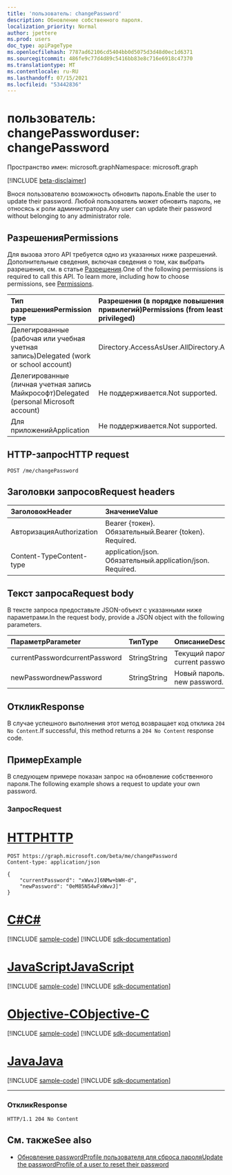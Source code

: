 ```yaml
---
title: 'пользователь: changePassword'
description: Обновление собственного пароля.
localization_priority: Normal
author: jpettere
ms.prod: users
doc_type: apiPageType
ms.openlocfilehash: 7787ad62106cd5404bb0d5075d3d48d0ec1d6371
ms.sourcegitcommit: 486fe9c77d4d89c5416bb83e8c716e6918c47370
ms.translationtype: MT
ms.contentlocale: ru-RU
ms.lasthandoff: 07/15/2021
ms.locfileid: "53442836"
---
```

# <a name="user-changepassword"></a><span data-ttu-id="cdd37-103">пользователь: changePassword</span><span class="sxs-lookup"><span data-stu-id="cdd37-103">user: changePassword</span></span>

<span data-ttu-id="cdd37-104">Пространство имен: microsoft.graph</span><span class="sxs-lookup"><span data-stu-id="cdd37-104">Namespace: microsoft.graph</span></span>

[!INCLUDE [beta-disclaimer](../../includes/beta-disclaimer.md)]

<span data-ttu-id="cdd37-105">Внося пользователю возможность обновить пароль.</span><span class="sxs-lookup"><span data-stu-id="cdd37-105">Enable the user to update their password.</span></span> <span data-ttu-id="cdd37-106">Любой пользователь может обновить пароль, не относясь к роли администратора.</span><span class="sxs-lookup"><span data-stu-id="cdd37-106">Any user can update their password without belonging to any administrator role.</span></span>

## <a name="permissions"></a><span data-ttu-id="cdd37-107">Разрешения</span><span class="sxs-lookup"><span data-stu-id="cdd37-107">Permissions</span></span>
<span data-ttu-id="cdd37-p102">Для вызова этого API требуется одно из указанных ниже разрешений. Дополнительные сведения, включая сведения о том, как выбрать разрешения, см. в статье [Разрешения](/graph/permissions-reference).</span><span class="sxs-lookup"><span data-stu-id="cdd37-p102">One of the following permissions is required to call this API. To learn more, including how to choose permissions, see [Permissions](/graph/permissions-reference).</span></span>


|<span data-ttu-id="cdd37-110">Тип разрешения</span><span class="sxs-lookup"><span data-stu-id="cdd37-110">Permission type</span></span>      | <span data-ttu-id="cdd37-111">Разрешения (в порядке повышения привилегий)</span><span class="sxs-lookup"><span data-stu-id="cdd37-111">Permissions (from least to most privileged)</span></span>              |
|:--------------------|:---------------------------------------------------------|
|<span data-ttu-id="cdd37-112">Делегированные (рабочая или учебная учетная запись)</span><span class="sxs-lookup"><span data-stu-id="cdd37-112">Delegated (work or school account)</span></span> | <span data-ttu-id="cdd37-113">Directory.AccessAsUser.All</span><span class="sxs-lookup"><span data-stu-id="cdd37-113">Directory.AccessAsUser.All</span></span>    |
|<span data-ttu-id="cdd37-114">Делегированные (личная учетная запись Майкрософт)</span><span class="sxs-lookup"><span data-stu-id="cdd37-114">Delegated (personal Microsoft account)</span></span> | <span data-ttu-id="cdd37-115">Не поддерживается.</span><span class="sxs-lookup"><span data-stu-id="cdd37-115">Not supported.</span></span>    |
|<span data-ttu-id="cdd37-116">Для приложений</span><span class="sxs-lookup"><span data-stu-id="cdd37-116">Application</span></span> | <span data-ttu-id="cdd37-117">Не поддерживается.</span><span class="sxs-lookup"><span data-stu-id="cdd37-117">Not supported.</span></span> |

## <a name="http-request"></a><span data-ttu-id="cdd37-118">HTTP-запрос</span><span class="sxs-lookup"><span data-stu-id="cdd37-118">HTTP request</span></span>
<!-- { "blockType": "ignored" } -->
```http
POST /me/changePassword
```
## <a name="request-headers"></a><span data-ttu-id="cdd37-119">Заголовки запросов</span><span class="sxs-lookup"><span data-stu-id="cdd37-119">Request headers</span></span>
| <span data-ttu-id="cdd37-120">Заголовок</span><span class="sxs-lookup"><span data-stu-id="cdd37-120">Header</span></span>       | <span data-ttu-id="cdd37-121">Значение</span><span class="sxs-lookup"><span data-stu-id="cdd37-121">Value</span></span> |
|:---------------|:--------|
| <span data-ttu-id="cdd37-122">Авторизация</span><span class="sxs-lookup"><span data-stu-id="cdd37-122">Authorization</span></span>  | <span data-ttu-id="cdd37-p103">Bearer {токен}. Обязательный.</span><span class="sxs-lookup"><span data-stu-id="cdd37-p103">Bearer {token}. Required.</span></span>  |
| <span data-ttu-id="cdd37-125">Content-Type</span><span class="sxs-lookup"><span data-stu-id="cdd37-125">Content-type</span></span>  | <span data-ttu-id="cdd37-p104">application/json. Обязательный.</span><span class="sxs-lookup"><span data-stu-id="cdd37-p104">application/json. Required.</span></span>  |

## <a name="request-body"></a><span data-ttu-id="cdd37-128">Текст запроса</span><span class="sxs-lookup"><span data-stu-id="cdd37-128">Request body</span></span>
<span data-ttu-id="cdd37-129">В тексте запроса предоставьте JSON-объект с указанными ниже параметрами.</span><span class="sxs-lookup"><span data-stu-id="cdd37-129">In the request body, provide a JSON object with the following parameters.</span></span>

| <span data-ttu-id="cdd37-130">Параметр</span><span class="sxs-lookup"><span data-stu-id="cdd37-130">Parameter</span></span>    | <span data-ttu-id="cdd37-131">Тип</span><span class="sxs-lookup"><span data-stu-id="cdd37-131">Type</span></span>   |<span data-ttu-id="cdd37-132">Описание</span><span class="sxs-lookup"><span data-stu-id="cdd37-132">Description</span></span>|
|:---------------|:--------|:----------|
| <span data-ttu-id="cdd37-133">currentPassword</span><span class="sxs-lookup"><span data-stu-id="cdd37-133">currentPassword</span></span> | <span data-ttu-id="cdd37-134">String</span><span class="sxs-lookup"><span data-stu-id="cdd37-134">String</span></span> | <span data-ttu-id="cdd37-135">Текущий пароль.</span><span class="sxs-lookup"><span data-stu-id="cdd37-135">Your current password.</span></span>|
| <span data-ttu-id="cdd37-136">newPassword</span><span class="sxs-lookup"><span data-stu-id="cdd37-136">newPassword</span></span> | <span data-ttu-id="cdd37-137">String</span><span class="sxs-lookup"><span data-stu-id="cdd37-137">String</span></span> | <span data-ttu-id="cdd37-138">Новый пароль.</span><span class="sxs-lookup"><span data-stu-id="cdd37-138">Your new password.</span></span>|

## <a name="response"></a><span data-ttu-id="cdd37-139">Отклик</span><span class="sxs-lookup"><span data-stu-id="cdd37-139">Response</span></span>

<span data-ttu-id="cdd37-140">В случае успешного выполнения этот метод возвращает код отклика `204 No Content`.</span><span class="sxs-lookup"><span data-stu-id="cdd37-140">If successful, this method returns a `204 No Content` response code.</span></span>

## <a name="example"></a><span data-ttu-id="cdd37-141">Пример</span><span class="sxs-lookup"><span data-stu-id="cdd37-141">Example</span></span>
<span data-ttu-id="cdd37-142">В следующем примере показан запрос на обновление собственного пароля.</span><span class="sxs-lookup"><span data-stu-id="cdd37-142">The following example shows a request to update your own password.</span></span>

### <a name="request"></a><span data-ttu-id="cdd37-143">Запрос</span><span class="sxs-lookup"><span data-stu-id="cdd37-143">Request</span></span>


# <a name="http"></a>[<span data-ttu-id="cdd37-144">HTTP</span><span class="sxs-lookup"><span data-stu-id="cdd37-144">HTTP</span></span>](#tab/http)
<!-- {
  "blockType": "request",
  "name": "user_changepassword"
}-->
```http
POST https://graph.microsoft.com/beta/me/changePassword
Content-type: application/json

{
    "currentPassword": "xWwvJ]6NMw+bWH-d",
    "newPassword": "0eM85N54wFxWwvJ]"
}
```
# <a name="c"></a>[<span data-ttu-id="cdd37-145">C#</span><span class="sxs-lookup"><span data-stu-id="cdd37-145">C#</span></span>](#tab/csharp)
[!INCLUDE [sample-code](../includes/snippets/csharp/user-changepassword-csharp-snippets.md)]
[!INCLUDE [sdk-documentation](../includes/snippets/snippets-sdk-documentation-link.md)]

# <a name="javascript"></a>[<span data-ttu-id="cdd37-146">JavaScript</span><span class="sxs-lookup"><span data-stu-id="cdd37-146">JavaScript</span></span>](#tab/javascript)
[!INCLUDE [sample-code](../includes/snippets/javascript/user-changepassword-javascript-snippets.md)]
[!INCLUDE [sdk-documentation](../includes/snippets/snippets-sdk-documentation-link.md)]

# <a name="objective-c"></a>[<span data-ttu-id="cdd37-147">Objective-C</span><span class="sxs-lookup"><span data-stu-id="cdd37-147">Objective-C</span></span>](#tab/objc)
[!INCLUDE [sample-code](../includes/snippets/objc/user-changepassword-objc-snippets.md)]
[!INCLUDE [sdk-documentation](../includes/snippets/snippets-sdk-documentation-link.md)]

# <a name="java"></a>[<span data-ttu-id="cdd37-148">Java</span><span class="sxs-lookup"><span data-stu-id="cdd37-148">Java</span></span>](#tab/java)
[!INCLUDE [sample-code](../includes/snippets/java/user-changepassword-java-snippets.md)]
[!INCLUDE [sdk-documentation](../includes/snippets/snippets-sdk-documentation-link.md)]

---



### <a name="response"></a><span data-ttu-id="cdd37-149">Отклик</span><span class="sxs-lookup"><span data-stu-id="cdd37-149">Response</span></span>
<!-- {
  "blockType": "response",
  "truncated": true
} -->
```http
HTTP/1.1 204 No Content
```

## <a name="see-also"></a><span data-ttu-id="cdd37-150">См. также</span><span class="sxs-lookup"><span data-stu-id="cdd37-150">See also</span></span>
+ [<span data-ttu-id="cdd37-151">Обновление passwordProfile пользователя для сброса пароля</span><span class="sxs-lookup"><span data-stu-id="cdd37-151">Update the passwordProfile of a user to reset their password</span></span>](../api/user-update.md#example-3-update-the-passwordprofile-of-a-user-to-reset-their-password)

<!-- uuid: a7c9a0de-8324-4f80-8d88-2e6d5838f3be
2021-06-24 14:57:30 UTC -->
<!--
{
  "type": "#page.annotation",
  "description": "user: changePassword",
  "keywords": "",
  "section": "documentation",
  "tocPath": "",
  "suppressions": [
  ]
}
-->


